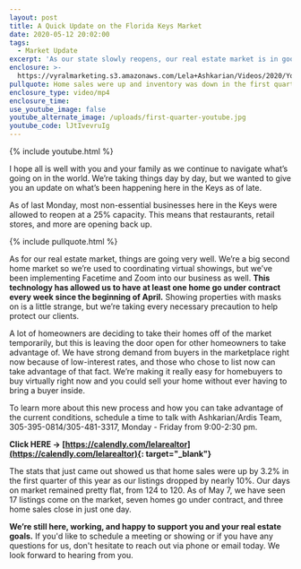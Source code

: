 ```yaml
---
layout: post
title: A Quick Update on the Florida Keys Market
date: 2020-05-12 20:02:00
tags:
  - Market Update
excerpt: 'As our state slowly reopens, our real estate market is in good shape.'
enclosure: >-
  https://vyralmarketing.s3.amazonaws.com/Lela+Ashkarian/Videos/2020/Your+Florida+Keys+Market+Update.mp4
pullquote: Home sales were up and inventory was down in the first quarter.
enclosure_type: video/mp4
enclosure_time:
use_youtube_image: false
youtube_alternate_image: /uploads/first-quarter-youtube.jpg
youtube_code: lJtIvevruIg
---
```


{% include youtube.html %}

I hope all is well with you and your family as we continue to navigate what’s going on in the world. We’re taking things day by day, but we wanted to give you an update on what’s been happening here in the Keys as of late.

As of last Monday, most non-essential businesses here in the Keys were allowed to reopen at a 25% capacity. This means that restaurants, retail stores, and more are opening back up.

{% include pullquote.html %}

As for our real estate market, things are going very well. We’re a big second home market so we’re used to coordinating virtual showings, but we’ve been implementing Facetime and Zoom into our business as well. **This technology has allowed us to have at least one home go under contract every week since the beginning of April.** Showing properties with masks on is a little strange, but we’re taking every necessary precaution to help protect our clients.

A lot of homeowners are deciding to take their homes off of the market temporarily, but this is leaving the door open for other homeowners to take advantage of. We have strong demand from buyers in the marketplace right now because of low-interest rates, and those who chose to list now can take advantage of that fact. We’re making it really easy for homebuyers to buy virtually right now and you could sell your home without ever having to bring a buyer inside.

To learn more about this new process and how you can take advantage of the current conditions, schedule a time to talk with Ashkarian/Ardis Team, 305-395-0814/305-481-3317, Monday - Friday from 9:00-2:30 pm.

**Click HERE →&nbsp;[https://calendly.com/lelarealtor](https://calendly.com/lelarealtor){: target="_blank"}**

The stats that just came out showed us that home sales were up by 3.2% in the first quarter of this year as our listings dropped by nearly 10%. Our days on market remained pretty flat, from 124 to 120. As of May 7, we have seen 17 listings come on the market, seven homes go under contract, and three home sales close in just one day.

**We’re still here, working, and happy to support you and your real estate goals.** If you'd like to schedule a meeting or showing or if you have any questions for us, don't hesitate to reach out via phone or email today. We look forward to hearing from you.